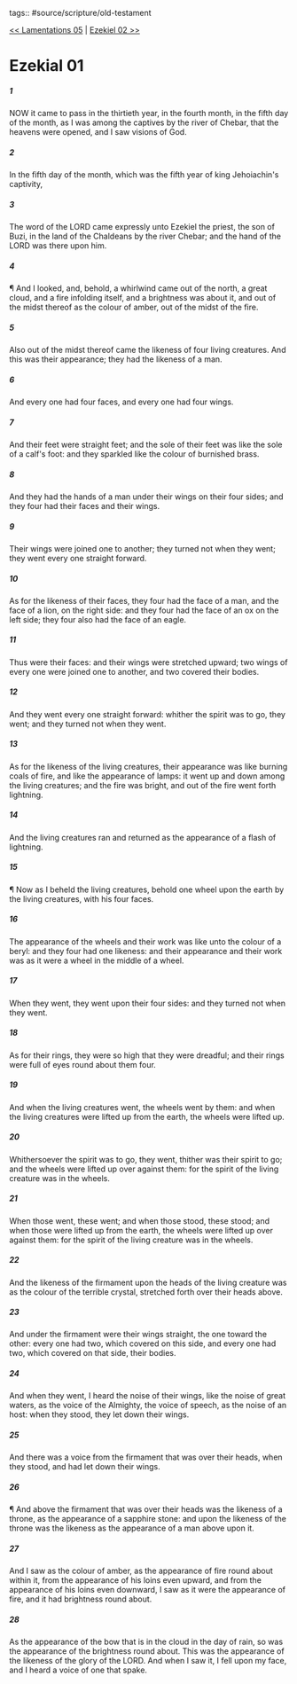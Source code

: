 tags:: #source/scripture/old-testament

[<< Lamentations 05](/Old_Testament/25_Lamentations/Lamentations_05.md) | [Ezekiel 02 >>](/Old_Testament/26_Ezekiel/Ezekiel_02.md)

# Ezekial 01

##### 1

NOW it came to pass in the thirtieth year, in the fourth month, in the fifth day of the month, as I was among the captives by the river of Chebar, that the heavens were opened, and I saw visions of God.

##### 2

In the fifth day of the month, which was the fifth year of king Jehoiachin's captivity,

##### 3

The word of the LORD came expressly unto Ezekiel the priest, the son of Buzi, in the land of the Chaldeans by the river Chebar; and the hand of the LORD was there upon him.

##### 4

¶ And I looked, and, behold, a whirlwind came out of the north, a great cloud, and a fire infolding itself, and a brightness was about it, and out of the midst thereof as the colour of amber, out of the midst of the fire.

##### 5

Also out of the midst thereof came the likeness of four living creatures. And this was their appearance; they had the likeness of a man.

##### 6

And every one had four faces, and every one had four wings.

##### 7

And their feet were straight feet; and the sole of their feet was like the sole of a calf's foot: and they sparkled like the colour of burnished brass.

##### 8

And they had the hands of a man under their wings on their four sides; and they four had their faces and their wings.

##### 9

Their wings were joined one to another; they turned not when they went; they went every one straight forward.

##### 10

As for the likeness of their faces, they four had the face of a man, and the face of a lion, on the right side: and they four had the face of an ox on the left side; they four also had the face of an eagle.

##### 11

Thus were their faces: and their wings were stretched upward; two wings of every one were joined one to another, and two covered their bodies.

##### 12

And they went every one straight forward: whither the spirit was to go, they went; and they turned not when they went.

##### 13

As for the likeness of the living creatures, their appearance was like burning coals of fire, and like the appearance of lamps: it went up and down among the living creatures; and the fire was bright, and out of the fire went forth lightning.

##### 14

And the living creatures ran and returned as the appearance of a flash of lightning.

##### 15

¶ Now as I beheld the living creatures, behold one wheel upon the earth by the living creatures, with his four faces.

##### 16

The appearance of the wheels and their work was like unto the colour of a beryl: and they four had one likeness: and their appearance and their work was as it were a wheel in the middle of a wheel.

##### 17

When they went, they went upon their four sides: and they turned not when they went.

##### 18

As for their rings, they were so high that they were dreadful; and their rings were full of eyes round about them four.

##### 19

And when the living creatures went, the wheels went by them: and when the living creatures were lifted up from the earth, the wheels were lifted up.

##### 20

Whithersoever the spirit was to go, they went, thither was their spirit to go; and the wheels were lifted up over against them: for the spirit of the living creature was in the wheels.

##### 21

When those went, these went; and when those stood, these stood; and when those were lifted up from the earth, the wheels were lifted up over against them: for the spirit of the living creature was in the wheels.

##### 22

And the likeness of the firmament upon the heads of the living creature was as the colour of the terrible crystal, stretched forth over their heads above.

##### 23

And under the firmament were their wings straight, the one toward the other: every one had two, which covered on this side, and every one had two, which covered on that side, their bodies.

##### 24

And when they went, I heard the noise of their wings, like the noise of great waters, as the voice of the Almighty, the voice of speech, as the noise of an host: when they stood, they let down their wings.

##### 25

And there was a voice from the firmament that was over their heads, when they stood, and had let down their wings.

##### 26

¶ And above the firmament that was over their heads was the likeness of a throne, as the appearance of a sapphire stone: and upon the likeness of the throne was the likeness as the appearance of a man above upon it.

##### 27

And I saw as the colour of amber, as the appearance of fire round about within it, from the appearance of his loins even upward, and from the appearance of his loins even downward, I saw as it were the appearance of fire, and it had brightness round about.

##### 28

As the appearance of the bow that is in the cloud in the day of rain, so was the appearance of the brightness round about. This was the appearance of the likeness of the glory of the LORD. And when I saw it, I fell upon my face, and I heard a voice of one that spake.
